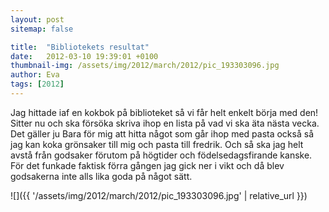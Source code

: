 ```yaml
---
layout: post
sitemap: false

title:  "Bibliotekets resultat"
date:   2012-03-10 19:39:01 +0100
thumbnail-img: /assets/img/2012/march/2012/pic_193303096.jpg
author: Eva
tags: [2012]
---
```


Jag hittade iaf en kokbok på biblioteket så vi får helt enkelt börja med den! Sitter nu och ska försöka skriva ihop en lista på vad vi ska äta nästa vecka. Det gäller ju Bara för mig att hitta något som går ihop med pasta också så jag kan koka grönsaker till mig och pasta till fredrik. Och så ska jag helt avstå från godsaker förutom på högtider och födelsedagsfirande kanske. För det funkade faktisk förra gången jag gick ner i vikt och då blev godsakerna inte alls lika goda på något sätt.

![]({{ '/assets/img/2012/march/2012/pic_193303096.jpg'  | relative_url }})

